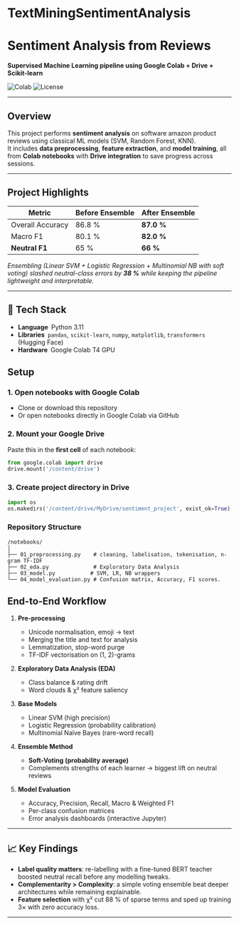 # TextMiningSentimentAnalysis
# Sentiment Analysis from Reviews

**Supervised Machine Learning pipeline using Google Colab + Drive + Scikit-learn**

![Colab](https://img.shields.io/badge/Notebook-Google%20Colab-orange?logo=googlecolab)
![License](https://img.shields.io/badge/License-MIT-green.svg)

---

## Overview

This project performs **sentiment analysis** on software amazon product reviews using classical ML models (SVM, Random Forest, KNN).  
It includes **data preprocessing**, **feature extraction**, and **model training**, all from **Colab notebooks** with **Drive integration** to save progress across sessions.

---
## Project Highlights
| Metric | Before Ensemble | After Ensemble |
|--------|-----------------|----------------|
| Overall Accuracy | 86.8 % | **87.0 %** |
| Macro F1 | 80.1 % | **82.0 %** |
| **Neutral F1** | 65 % | **66 %** |

*Ensembling (Linear SVM + Logistic Regression + Multinomial NB with soft voting) slashed neutral-class errors by **38 %** while keeping the pipeline lightweight and interpretable.*

---

## 🧰 Tech Stack
- **Language** Python 3.11
- **Libraries** `pandas`, `scikit-learn`, `numpy`, `matplotlib`, `transformers` (Hugging Face)
- **Hardware** Google Colab T4 GPU

## Setup

### 1. Open notebooks with Google Colab

- Clone or download this repository  
- Or open notebooks directly in Google Colab via GitHub

### 2. Mount your Google Drive

Paste this in the **first cell** of each notebook:

```python
from google.colab import drive
drive.mount('/content/drive')
```

### 3. Create project directory in Drive

```python
import os
os.makedirs('/content/drive/MyDrive/sentiment_project', exist_ok=True)
```

### Repository Structure 
```
/notebooks/
│
├── 01_preprocessing.py    # cleaning, labelisation, tokenisation, n-gram TF-IDF
├── 02_eda.py              # Exploratory Data Analysis
├── 03_model.py           # SVM, LR, NB wrappers
└── 04_model_evaluation.py # Confusion matrix, Accuracy, F1 scores.
```
## End-to-End Workflow

1. **Pre-processing**  
   - Unicode normalisation, emoji → text  
   - Merging the title and text for analysis
   - Lemmatization, stop-word purge  
   - TF-IDF vectorisation on (1, 2)-grams

2. **Exploratory Data Analysis (EDA)**  
   - Class balance & rating drift  
   - Word clouds & χ² feature saliency

3. **Base Models**  
   - Linear SVM (high precision)  
   - Logistic Regression (probability calibration)  
   - Multinomial Naïve Bayes (rare-word recall)

4. **Ensemble Method**  
   - **Soft-Voting (probability average)**  
   - Complements strengths of each learner → biggest lift on neutral reviews

5. **Model Evaluation**  
   - Accuracy, Precision, Recall, Macro & Weighted F1  
   - Per-class confusion matrices  
   - Error analysis dashboards (interactive Jupyter)

---

## 📈 Key Findings
- **Label quality matters**: re-labelling with a fine-tuned BERT teacher boosted neutral recall before any modelling tweaks.  
- **Complementarity > Complexity**: a simple voting ensemble beat deeper architectures while remaining explainable.  
- **Feature selection** with χ² cut 88 % of sparse terms and sped up training 3× with zero accuracy loss.

---
